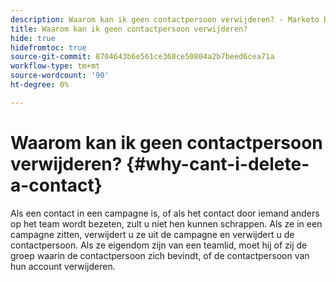 ```yaml
---
description: Waarom kan ik geen contactpersoon verwijderen? - Marketo Docs - Productdocumentatie
title: Waarom kan ik geen contactpersoon verwijderen?
hide: true
hidefromtoc: true
source-git-commit: 8704643b6e561ce368ce50804a2b7beed6cea71a
workflow-type: tm+mt
source-wordcount: '90'
ht-degree: 0%

---
```


# Waarom kan ik geen contactpersoon verwijderen? {#why-cant-i-delete-a-contact}

Als een contact in een campagne is, of als het contact door iemand anders op het team wordt bezeten, zult u niet hen kunnen schrappen. Als ze in een campagne zitten, verwijdert u ze uit de campagne en verwijdert u de contactpersoon. Als ze eigendom zijn van een teamlid, moet hij of zij de groep waarin de contactpersoon zich bevindt, of de contactpersoon van hun account verwijderen.

